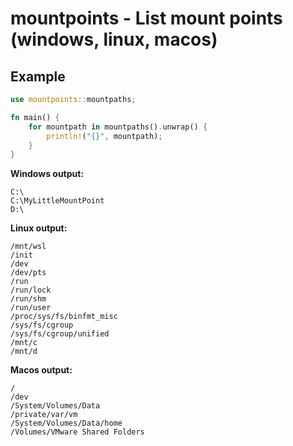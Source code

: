 # mountpoints - List mount points (windows, linux, macos)

## Example

```rust
use mountpoints::mountpaths;

fn main() {
    for mountpath in mountpaths().unwrap() {
        println!("{}", mountpath);
    }
}
```

**Windows output:**

```
C:\
C:\MyLittleMountPoint
D:\
```

**Linux output:**

```
/mnt/wsl
/init
/dev
/dev/pts
/run
/run/lock
/run/shm
/run/user
/proc/sys/fs/binfmt_misc
/sys/fs/cgroup
/sys/fs/cgroup/unified
/mnt/c
/mnt/d
```

**Macos output:**

```
/
/dev
/System/Volumes/Data
/private/var/vm
/System/Volumes/Data/home
/Volumes/VMware Shared Folders
```
